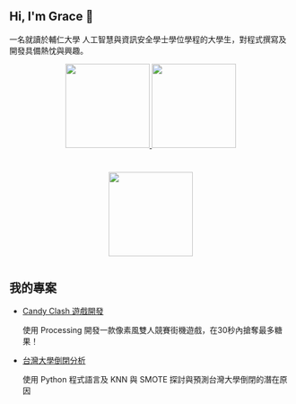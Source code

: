 ## Hi, I'm Grace 👋
一名就讀於輔仁大學 人工智慧與資訊安全學士學位學程的大學生，對程式撰寫及開發具備熱忱與興趣。

<!-- 建立Github 活躍懶人包、使用程式語言占比 -->

<p align='center'>
   <a href="https://github-readme-stats.vercel.app/api?username=Grace10000&show_icons=true&count_private=true">
       <img height=150 src="https://github-readme-stats.vercel.app/api?username=Grace10000&show_icons=true&count_private=true&theme=tokyonight" />
    </a>
   <a href="https://github.com/Grace10000/Grace10000">
       <img height=150 src="https://github-readme-stats.vercel.app/api/top-langs/?username=Grace10000&layout=compact&theme=tokyonight"/>
    </a>
</p>

<!-- 建立Github 瀏覽次數 -->
<div align="center" style="margin: 40px 0">
   <a href="https://github.com/Grace10000/Grace10000">
       <img width="150px" src="https://komarev.com/ghpvc/?username=Grace10000&color=DE002D">
   </a>
</div>


## 我的專案
- [Candy Clash 遊戲開發](https://Grace10000@github.com/Grace10000/processing-candy-clash.git)

    使用 Processing 開發一款像素風雙人競賽街機遊戲，在30秒內搶奪最多糖果！

- [台灣大學倒閉分析](https://Grace10000:token@github.com/Grace10000/data-science-taiwan-university-closure.git)

    使用 Python 程式語言及 KNN 與 SMOTE 探討與預測台灣大學倒閉的潛在原因
